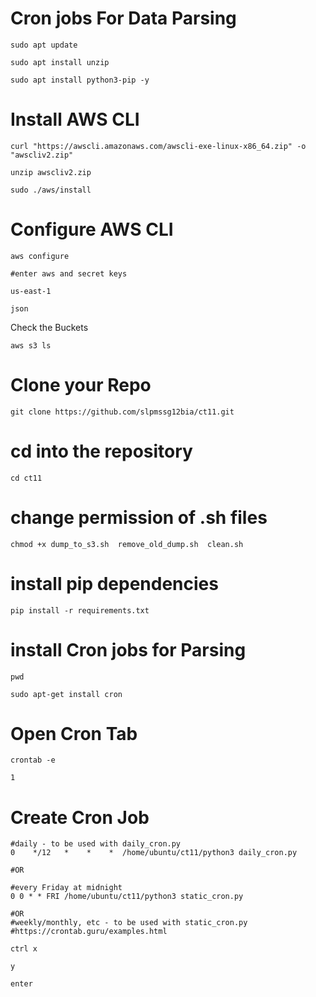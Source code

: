 # Cron jobs For Data Parsing 

```
sudo apt update 

sudo apt install unzip

sudo apt install python3-pip -y
```
# Install AWS CLI 
```
curl "https://awscli.amazonaws.com/awscli-exe-linux-x86_64.zip" -o "awscliv2.zip"

unzip awscliv2.zip

sudo ./aws/install
```

# Configure AWS CLI
```
aws configure

#enter aws and secret keys

us-east-1

json
```
Check the Buckets
```
aws s3 ls
```

# Clone your Repo
```
git clone https://github.com/slpmssg12bia/ct11.git
```
# cd into the repository
```
cd ct11
```
# change permission of .sh files
```
chmod +x dump_to_s3.sh  remove_old_dump.sh  clean.sh 
```

# install pip dependencies
```
pip install -r requirements.txt 
```
# install Cron jobs for Parsing
```
pwd

sudo apt-get install cron
```
# Open Cron Tab
```
crontab -e

1
```
# Create Cron Job
```
#daily - to be used with daily_cron.py
0    */12   *    *    *  /home/ubuntu/ct11/python3 daily_cron.py

#OR

#every Friday at midnight 
0 0 * * FRI /home/ubuntu/ct11/python3 static_cron.py

#OR
#weekly/monthly, etc - to be used with static_cron.py
#https://crontab.guru/examples.html

ctrl x

y

enter
```
